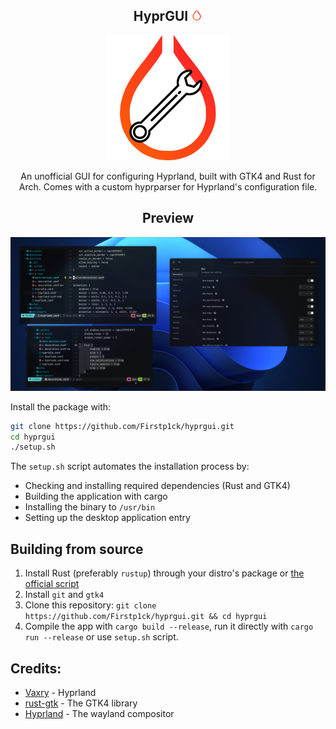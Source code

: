 <div align='center'>

<h2>HyprGUI <img src='https://raw.githubusercontent.com/Firstp1ck/hyprgui/refs/heads/main/hyprgui_transparent.png'width='18' height='18'></h2>

<img src='hyprgui.png' width='200' height='200'>

An unofficial GUI for configuring Hyprland, built with GTK4 and Rust for Arch.
Comes with a custom hyprparser for Hyprland's configuration file.

## Preview
![Preview](.github/preview.png)

</div>

Install the package with:
```bash
git clone https://github.com/Firstp1ck/hyprgui.git
cd hyprgui
./setup.sh
```

The `setup.sh` script automates the installation process by:
- Checking and installing required dependencies (Rust and GTK4)
- Building the application with cargo
- Installing the binary to `/usr/bin`
- Setting up the desktop application entry

## Building from source
1. Install Rust (preferably `rustup`) through your distro's package or [the official script](https://www.rust-lang.org/tools/install)
2. Install `git` and `gtk4`
3. Clone this repository:
`git clone https://github.com/Firstp1ck/hyprgui.git && cd hyprgui`
4. Compile the app with `cargo build --release`, run it directly with `cargo run --release` or use `setup.sh` script.

## Credits:
- [Vaxry](https://github.com/vaxerski) - Hyprland
- [rust-gtk](https://github.com/gtk-rs/gtk4-rs) - The GTK4 library
- [Hyprland](https://github.com/hyprwm/Hyprland) - The wayland compositor